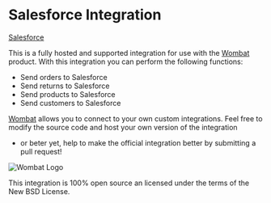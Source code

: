 # Salesforce Integration

[Salesforce](http://www.salesforce.com/)

This is a fully hosted and supported integration for use with the [Wombat](http://wombat.co)
product. With this integration you can perform the following functions:

* Send orders to Salesforce
* Send returns to Salesforce
* Send products to Salesforce
* Send customers to Salesforce

[Wombat](http://wombat.co) allows you to connect to your own custom integrations.
Feel free to modify the source code and host your own version of the integration
- or beter yet, help to make the official integration better by submitting a pull request!

![Wombat Logo](http://spreecommerce.com/images/wombat_logo.png)

This integration is 100% open source an licensed under the terms of the New BSD License.
